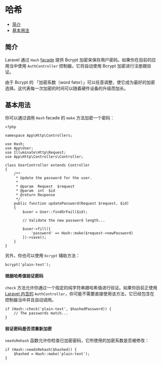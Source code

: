 # 哈希

- [简介](#introduction)
- [基本用法](#basic-usage)

<a name="introduction"></a>
## 简介

Laravel 通过 `Hash` [facade](/docs/{{version}}/facades) 提供 Bcrypt 加密来保存用户密码。如果你在目前的应用当中使用 `AuthController` 控制器，它将自动使用 Bcrypt 加密进行注册跟验证。

由于 Bcrypt 的 「加密系数（word fator）」可以任意调整，使它成为最好的加密选择。这代表每一次加密的时间可以随着硬件设备的升级而加长。

<a name="basic-usage"></a>
## 基本用法

你可以通过调用 `Hash` facade 的 `make` 方法加密一个密码：

    <?php

    namespace App\Http\Controllers;

    use Hash;
    use App\User;
    use Illuminate\Http\Request;
    use App\Http\Controllers\Controller;

    class UserController extends Controller
    {
        /**
         * Update the password for the user.
         *
         * @param  Request  $request
         * @param  int  $id
         * @return Response
         */
        public function updatePassword(Request $request, $id)
        {
            $user = User::findOrFail($id);

            // Validate the new password length...

            $user->fill([
                'password' => Hash::make($request->newPassword)
            ])->save();
        }
    }

另外，你也可以使用 `bcrypt` 辅助方法：

    bcrypt('plain-text');

#### 根据哈希值验证密码

`check` 方法允许你通过一个指定的纯字符串跟哈希值进行验证。如果你目前正使用 [Laravel 内含的](/docs/{{version}}/authentication) `AuthController`，你可能不需要直接使用该方法，它已经包含在控制器当中并且自动调用。

    if (Hash::check('plain-text', $hashedPassword)) {
        // The passwords match...
    }

#### 验证密码是否须重新加密

`needsRehash` 函数允许你检查已加密密码，它所使用的加密系数是否被修改：

    if (Hash::needsRehash($hashed)) {
        $hashed = Hash::make('plain-text');
    }
